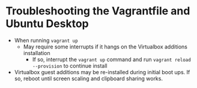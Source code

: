 # Troubleshooting the Vagrantfile and Ubuntu Desktop

- When running `vagrant up`
  - May require some interrupts if it hangs on the Virtualbox additions installation
    - If so, interrupt the `vagrant up` command and run `vagrant reload --provision` to continue install
- Virtualbox guest additions may be re-installed during initial boot ups. If so, reboot until screen scaling and clipboard sharing works.

